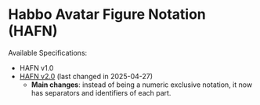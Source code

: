# **Habbo Avatar Figure Notation (HAFN)**

Available Specifications:

- HAFN v1.0
- [HAFN v2.0](./spec/HAFN-v2_0.md) (last changed in 2025-04-27)
  - **Main changes**: instead of being a numeric exclusive notation, it now has separators and identifiers of each part.
